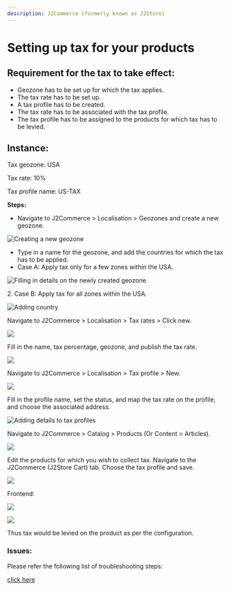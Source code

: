 ```yaml
---
description: J2Commerce (formerly known as J2Store)
---
```


# Setting up tax for your products

## Requirement for the tax to take effect: <a href="#requirement-for-the-tax-to-take-effect" id="requirement-for-the-tax-to-take-effect"></a>

* Geozone has to be set up for which the tax applies.
* The tax rate has to be set up.
* A tax profile has to be created.
* The tax rate has to be associated with the tax profile.
* The tax profile has to be assigned to the products for which tax has to be levied.

## Instance: <a href="#instance" id="instance"></a>

Tax geozone: USA

Tax rate: 10%

Tax profile name: US-TAX

**Steps:**

* Navigate to J2Commerce > Localisation > Geozones and create a new geozone.

![Creating a new geozone](../../assets/tax_geo_zone.webp)

* Type in a name for the geozone, and add the countries for which the tax has to be applied.
* Case A: Apply tax only for a few zones within the USA.

![Filling in details on the newly created geozone](../../assets/tax_geo_zone1.webp)

2\. Case B: Apply tax for all zones within the USA.

![Adding country](../../assets/tax_geo_zone2.webp)

Navigate to J2Commerce > Localisation > Tax rates > Click new.

![](../../assets/tax_rate.webp)

Fill in the name, tax percentage, geozone, and publish the tax rate.

![](../../assets/tax_rate1.webp)

Navigate to J2Commerce > Localisation > Tax profile > New.

![](../../assets/tax_profile.webp)

Fill in the profile name, set the status, and map the tax rate on the profile, and choose the associated address.

![Adding details to tax profiles](../../assets/tax_profile1.webp)

Navigate to J2Commerce > Catalog > Products (Or Content > Articles).

![](../../assets/product_list.webp)

Edit the products for which you wish to collect tax. Navigate to the J2Commerce (J2Store Cart) tab. Choose the tax profile and save.

![](../../assets/tax_rate2.webp)

Frontend:

![](../../assets/setting-tax-front.png)

![](../../assets/setting-tax-in-cart-page.png)

Thus tax would be levied on the product as per the configuration.

### Issues: <a href="#issues" id="issues"></a>

Please refer the following list of troubleshooting steps:

[click here](https://docs.j2commerce.com/troubleshooting-guide/troubleshooting-tax-issues)
